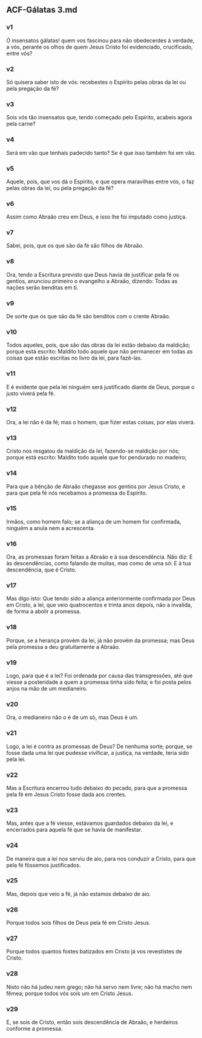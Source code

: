 ## ACF-Gálatas 3.md
### v1
 Ó insensatos gálatas! quem vos fascinou para não obedecerdes à verdade, a vós, perante os olhos de quem Jesus Cristo foi evidenciado, crucificado, entre vós?
### v2
 Só quisera saber isto de vós: recebestes o Espírito pelas obras da lei ou pela pregação da fé?
### v3
 Sois vós tão insensatos que, tendo começado pelo Espírito, acabeis agora pela carne?
### v4
 Será em vão que tenhais padecido tanto? Se é que isso também foi em vão.
### v5
 Aquele, pois, que vos dá o Espírito, e que opera maravilhas entre vós, o faz pelas obras da lei, ou pela pregação da fé?
### v6
 Assim como Abraão creu em Deus, e isso lhe foi imputado como justiça.
### v7
 Sabei, pois, que os que são da fé são filhos de Abraão.
### v8
 Ora, tendo a Escritura previsto que Deus havia de justificar pela fé os gentios, anunciou primeiro o evangelho a Abraão, dizendo: Todas as nações serão benditas em ti.
### v9
 De sorte que os que são da fé são benditos com o crente Abraão.
### v10
 Todos aqueles, pois, que são das obras da lei estão debaixo da maldição; porque está escrito: Maldito todo aquele que não permanecer em todas as coisas que estão escritas no livro da lei, para fazê-las.
### v11
 E é evidente que pela lei ninguém será justificado diante de Deus, porque o justo viverá pela fé.
### v12
 Ora, a lei não é da fé; mas o homem, que fizer estas coisas, por elas viverá.
### v13
 Cristo nos resgatou da maldição da lei, fazendo-se maldição por nós; porque está escrito: Maldito todo aquele que for pendurado no madeiro;
### v14
 Para que a bênção de Abraão chegasse aos gentios por Jesus Cristo, e para que pela fé nós recebamos a promessa do Espírito.
### v15
 Irmãos, como homem falo; se a aliança de um homem for confirmada, ninguém a anula nem a acrescenta.
### v16
 Ora, as promessas foram feitas a Abraão e à sua descendência. Não diz: E às descendências, como falando de muitas, mas como de uma só: E à tua descendência, que é Cristo.
### v17
 Mas digo isto: Que tendo sido a aliança anteriormente confirmada por Deus em Cristo, a lei, que veio quatrocentos e trinta anos depois, não a invalida, de forma a abolir a promessa.
### v18
 Porque, se a herança provém da lei, já não provém da promessa; mas Deus pela promessa a deu gratuitamente a Abraão.
### v19
 Logo, para que é a lei? Foi ordenada por causa das transgressões, até que viesse a posteridade a quem a promessa tinha sido feita; e foi posta pelos anjos na mão de um medianeiro.
### v20
 Ora, o medianeiro não o é de um só, mas Deus é um.
### v21
 Logo, a lei é contra as promessas de Deus? De nenhuma sorte; porque, se fosse dada uma lei que pudesse vivificar, a justiça, na verdade, teria sido pela lei.
### v22
 Mas a Escritura encerrou tudo debaixo do pecado, para que a promessa pela fé em Jesus Cristo fosse dada aos crentes.
### v23
 Mas, antes que a fé viesse, estávamos guardados debaixo da lei, e encerrados para aquela fé que se havia de manifestar.
### v24
 De maneira que a lei nos serviu de aio, para nos conduzir a Cristo, para que pela fé fôssemos justificados.
### v25
 Mas, depois que veio a fé, já não estamos debaixo de aio.
### v26
 Porque todos sois filhos de Deus pela fé em Cristo Jesus.
### v27
 Porque todos quantos fostes batizados em Cristo já vos revestistes de Cristo.
### v28
 Nisto não há judeu nem grego; não há servo nem livre; não há macho nem fêmea; porque todos vós sois um em Cristo Jesus.
### v29
 E, se sois de Cristo, então sois descendência de Abraão, e herdeiros conforme a promessa.
